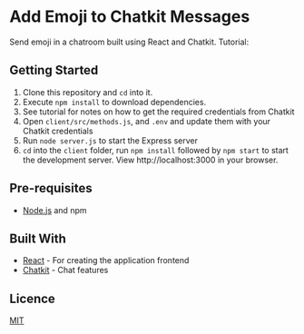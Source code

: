 # Add Emoji to Chatkit Messages

Send emoji in a chatroom built using React and Chatkit. Tutorial:

## Getting Started

1. Clone this repository and `cd` into it.
2. Execute `npm install` to download dependencies.
3. See tutorial for notes on how to get the required credentials from Chatkit
4. Open `client/src/methods.js`, and `.env` and update them with your Chatkit credentials
5. Run `node server.js` to start the Express server
6. `cd` into the `client` folder, run `npm install` followed by `npm start` to start the development server. View http://localhost:3000 in your browser.

## Pre-requisites

- [Node.js](https://nodejs.org/en) and npm

## Built With

- [React](https://reactjs.org) - For creating the application frontend
- [Chatkit](https://pusher.com/chatkit) - Chat features

## Licence

[MIT](https://opensource.org/licenses/MIT)

